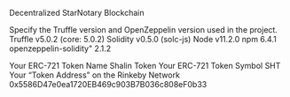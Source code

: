 
Decentralized StarNotary Blockchain

Specify the Truffle version and OpenZeppelin version used in the project.
  Truffle v5.0.2 (core: 5.0.2)
  Solidity v0.5.0 (solc-js)
  Node v11.2.0
  npm 6.4.1
  openzeppelin-solidity" 2.1.2

Your ERC-721 Token Name
  Shalin Token
Your ERC-721 Token Symbol
  SHT
Your “Token Address” on the Rinkeby Network
  0x5586D47e0ea1720EB469c903B7B036c808eF0b33